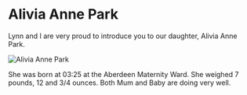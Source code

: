 ﻿---
Title: Alivia Anne Park
Published: 13/9/2013
Tags:
- family
- alivia
---

# Alivia Anne Park

Lynn and I are very proud to introduce you to our daughter, Alivia Anne Park.

![Alivia Anne Park](https://gep13wpstorage.blob.core.windows.net/gep13/2013/9/13/alivia-anne-park.jpg)

She was born at 03:25 at the Aberdeen Maternity Ward. She weighed 7 pounds, 12 and 3/4 ounces.  Both Mum and Baby are doing very well.
